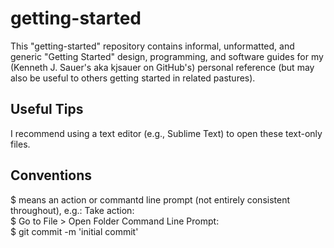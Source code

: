 # getting-started
This "getting-started" repository contains informal, unformatted, and generic "Getting Started" design, programming, and software guides for my (Kenneth J. Sauer's aka kjsauer on GitHub's) personal reference (but may also be useful to others getting started in related pastures).

## Useful Tips
I recommend using a text editor (e.g., Sublime Text) to open these text-only files.

## Conventions
$ means an action or commantd line prompt (not entirely consistent throughout), e.g.:
Take action:  
$ Go to File > Open Folder
Command Line Prompt:  
$ git commit -m 'initial commit'